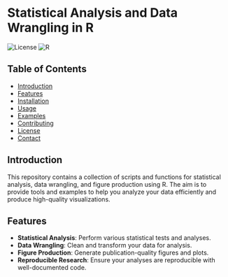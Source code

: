 # Statistical Analysis and Data Wrangling in R

![License](https://img.shields.io/badge/license-MIT-brightgreen)
![R](https://img.shields.io/badge/R-4.0.0-blue)

## Table of Contents
- [Introduction](#introduction)
- [Features](#features)
- [Installation](#installation)
- [Usage](#usage)
- [Examples](#examples)
- [Contributing](#contributing)
- [License](#license)
- [Contact](#contact)

## Introduction
This repository contains a collection of scripts and functions for statistical analysis, data wrangling, and figure production using R. The aim is to provide tools and examples to help you analyze your data efficiently and produce high-quality visualizations.

## Features
- **Statistical Analysis**: Perform various statistical tests and analyses.
- **Data Wrangling**: Clean and transform your data for analysis.
- **Figure Production**: Generate publication-quality figures and plots.
- **Reproducible Research**: Ensure your analyses are reproducible with well-documented code.
